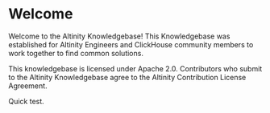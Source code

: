 # Welcome

Welcome to the Altinity Knowledgebase!  This Knowledgebase was established for Altinity Engineers and ClickHouse community members to work together to find common solutions.

This knowledgebase is licensed under Apache 2.0.  Contributors who submit to the Altinity Knowledgebase agree to the Altinity Contribution License Agreement.

Quick test.
